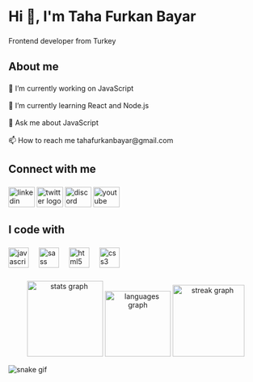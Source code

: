 <h1 align="left">Hi 👋, I'm Taha Furkan Bayar</h1>

###

<p align="left">Frontend developer from Turkey</p>

###

<h2 align="left">About me</h2>

###

<p align="left">🔭 I’m currently working on JavaScript<br><br>🌱 I’m currently learning React and Node.js<br><br>💬 Ask me about JavaScript<br><br>📫 How to reach me tahafurkanbayar@gmail.com</p>

###

<h2 align="left">Connect with me</h2>

###

<div align="left">
  <img src="https://raw.githubusercontent.com/maurodesouza/profile-readme-generator/master/src/assets/icons/social/linkedin/default.svg" width="52" height="40" alt="linkedin logo"  />
  <img src="https://raw.githubusercontent.com/maurodesouza/profile-readme-generator/master/src/assets/icons/social/twitter/default.svg" width="52" height="40" alt="twitter logo"  />
  <img src="https://raw.githubusercontent.com/maurodesouza/profile-readme-generator/master/src/assets/icons/social/discord/default.svg" width="52" height="40" alt="discord logo"  />
  <img src="https://raw.githubusercontent.com/maurodesouza/profile-readme-generator/master/src/assets/icons/social/youtube/default.svg" width="52" height="40" alt="youtube logo"  />
</div>

###

<h2 align="left">I code with</h2>

###

<div align="left">
  <img src="https://cdn.jsdelivr.net/gh/devicons/devicon/icons/javascript/javascript-original.svg" height="40" alt="javascript logo"  />
  <img width="12" />
  <img src="https://cdn.jsdelivr.net/gh/devicons/devicon/icons/sass/sass-original.svg" height="40" alt="sass logo"  />
  <img width="12" />
  <img src="https://cdn.jsdelivr.net/gh/devicons/devicon/icons/html5/html5-original.svg" height="40" alt="html5 logo"  />
  <img width="12" />
  <img src="https://cdn.jsdelivr.net/gh/devicons/devicon/icons/css3/css3-original.svg" height="40" alt="css3 logo"  />
</div>

###

<div align="center">
  <img src="https://github-readme-stats.vercel.app/api?username=tahafurkanbayar&hide_title=false&hide_rank=false&show_icons=true&include_all_commits=true&count_private=true&disable_animations=false&theme=radical&locale=en&hide_border=true&order=1" height="150" alt="stats graph"  />
  <img src="https://github-readme-stats.vercel.app/api/top-langs?username=tahafurkanbayar&locale=en&hide_title=false&layout=compact&card_width=320&langs_count=5&theme=radical&hide_border=true&order=2" height="130" alt="languages graph"  />
  <img src="https://streak-stats.demolab.com?user=tahafurkanbayar&locale=en&mode=daily&theme=radical&hide_border=true&border_radius=5&order=3" height="142" alt="streak graph"  />
</div>

![snake gif](https://github.com/tahabayar/tahafurkanbayar/blob/output/github-contribution-grid-snake.gif)

